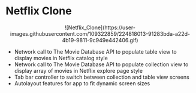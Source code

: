 # Netflix Clone
<p align="center">
 ![Netflix_Clone](https://user-images.githubusercontent.com/109322859/224818013-91283bda-a22d-4b19-9811-9c949e442406.gif)
</p>

- Network call to The Movie Database API to populate table view to display movies in Netflix catalog style
- Network call to The Movie Database API to populate collection view to display array of movies in Netflix explore page style
- Tab bar controller to switch between collection and table view screens
- Autolayout features for app to fit dynamic screen sizes

